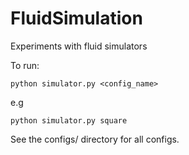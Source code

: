FluidSimulation
===============

Experiments with fluid simulators

To run:

```python simulator.py <config_name>```

e.g

```python simulator.py square```

See the configs/ directory for all configs.
